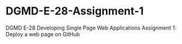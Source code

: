 # DGMD-E-28-Assignment-1
DGMD E-28 Developing Single Page Web Applications Assignment 1: Deploy a web page on GitHub
